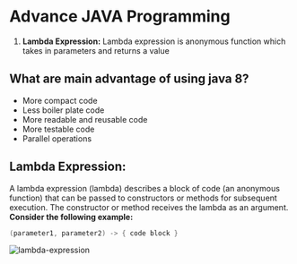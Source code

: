 # Advance JAVA Programming
1. **Lambda Expression:**	Lambda expression is anonymous function which takes in parameters and returns a value

## What are main advantage of using java 8? 

* More compact code
* Less boiler plate code
* More readable and reusable code
* More testable code
* Parallel operations 

## Lambda Expression:

A lambda expression (lambda) describes a block of code (an anonymous function) that can be passed to constructors or methods for subsequent execution. The constructor or method receives the lambda as an argument. 
**Consider the following example:**

```java
(parameter1, parameter2) -> { code block }
```
![lambda-expression](https://user-images.githubusercontent.com/31319842/103507447-6102ed80-4e89-11eb-8e93-00a504593248.jpg)